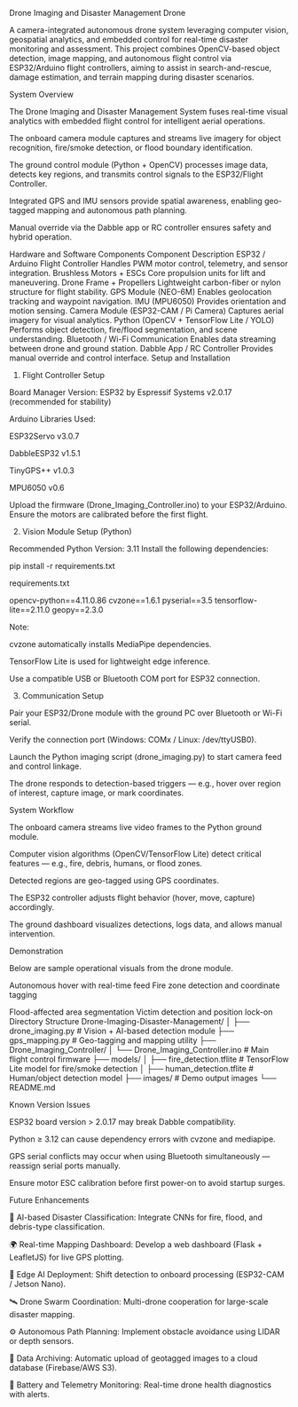 Drone Imaging and Disaster Management Drone

A camera-integrated autonomous drone system leveraging computer vision, geospatial analytics, and embedded control for real-time disaster monitoring and assessment.
This project combines OpenCV-based object detection, image mapping, and autonomous flight control via ESP32/Arduino flight controllers, aiming to assist in search-and-rescue, damage estimation, and terrain mapping during disaster scenarios.

System Overview

The Drone Imaging and Disaster Management System fuses real-time visual analytics with embedded flight control for intelligent aerial operations.

The onboard camera module captures and streams live imagery for object recognition, fire/smoke detection, or flood boundary identification.

The ground control module (Python + OpenCV) processes image data, detects key regions, and transmits control signals to the ESP32/Flight Controller.

Integrated GPS and IMU sensors provide spatial awareness, enabling geo-tagged mapping and autonomous path planning.

Manual override via the Dabble app or RC controller ensures safety and hybrid operation.

Hardware and Software Components
Component	Description
ESP32 / Arduino Flight Controller	Handles PWM motor control, telemetry, and sensor integration.
Brushless Motors + ESCs	Core propulsion units for lift and maneuvering.
Drone Frame + Propellers	Lightweight carbon-fiber or nylon structure for flight stability.
GPS Module (NEO-6M)	Enables geolocation tracking and waypoint navigation.
IMU (MPU6050)	Provides orientation and motion sensing.
Camera Module (ESP32-CAM / Pi Camera)	Captures aerial imagery for visual analytics.
Python (OpenCV + TensorFlow Lite / YOLO)	Performs object detection, fire/flood segmentation, and scene understanding.
Bluetooth / Wi-Fi Communication	Enables data streaming between drone and ground station.
Dabble App / RC Controller	Provides manual override and control interface.
Setup and Installation
1. Flight Controller Setup

Board Manager Version: ESP32 by Espressif Systems v2.0.17 (recommended for stability)

Arduino Libraries Used:

ESP32Servo v3.0.7

DabbleESP32 v1.5.1

TinyGPS++ v1.0.3

MPU6050 v0.6

Upload the firmware (Drone_Imaging_Controller.ino) to your ESP32/Arduino.
Ensure the motors are calibrated before the first flight.

2. Vision Module Setup (Python)

Recommended Python Version: 3.11
Install the following dependencies:

pip install -r requirements.txt


requirements.txt

opencv-python==4.11.0.86
cvzone==1.6.1
pyserial==3.5
tensorflow-lite==2.11.0
geopy==2.3.0


Note:

cvzone automatically installs MediaPipe dependencies.

TensorFlow Lite is used for lightweight edge inference.

Use a compatible USB or Bluetooth COM port for ESP32 connection.

3. Communication Setup

Pair your ESP32/Drone module with the ground PC over Bluetooth or Wi-Fi serial.

Verify the connection port (Windows: COMx / Linux: /dev/ttyUSB0).

Launch the Python imaging script (drone_imaging.py) to start camera feed and control linkage.

The drone responds to detection-based triggers — e.g., hover over region of interest, capture image, or mark coordinates.

System Workflow

The onboard camera streams live video frames to the Python ground module.

Computer vision algorithms (OpenCV/TensorFlow Lite) detect critical features — e.g., fire, debris, humans, or flood zones.

Detected regions are geo-tagged using GPS coordinates.

The ESP32 controller adjusts flight behavior (hover, move, capture) accordingly.

The ground dashboard visualizes detections, logs data, and allows manual intervention.

Demonstration

Below are sample operational visuals from the drone module.

		

	
	
Autonomous hover with real-time feed	Fire zone detection and coordinate tagging	

	
	
Flood-affected area segmentation	Victim detection and position lock-on	
Directory Structure
Drone-Imaging-Disaster-Management/
│
├── drone_imaging.py                 # Vision + AI-based detection module
├── gps_mapping.py                   # Geo-tagging and mapping utility
├── Drone_Imaging_Controller/
│   └── Drone_Imaging_Controller.ino # Main flight control firmware
├── models/
│   ├── fire_detection.tflite        # TensorFlow Lite model for fire/smoke detection
│   ├── human_detection.tflite       # Human/object detection model
├── images/                          # Demo output images
└── README.md

Known Version Issues

ESP32 board version > 2.0.17 may break Dabble compatibility.

Python ≥ 3.12 can cause dependency errors with cvzone and mediapipe.

GPS serial conflicts may occur when using Bluetooth simultaneously — reassign serial ports manually.

Ensure motor ESC calibration before first power-on to avoid startup surges.

Future Enhancements

🧠 AI-based Disaster Classification: Integrate CNNs for fire, flood, and debris-type classification.

🌍 Real-time Mapping Dashboard: Develop a web dashboard (Flask + LeafletJS) for live GPS plotting.

📡 Edge AI Deployment: Shift detection to onboard processing (ESP32-CAM / Jetson Nano).

🛰️ Drone Swarm Coordination: Multi-drone cooperation for large-scale disaster mapping.

⚙️ Autonomous Path Planning: Implement obstacle avoidance using LIDAR or depth sensors.

🧾 Data Archiving: Automatic upload of geotagged images to a cloud database (Firebase/AWS S3).

🔋 Battery and Telemetry Monitoring: Real-time drone health diagnostics with alerts.
